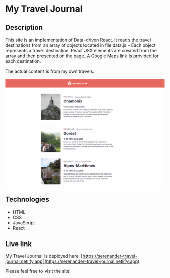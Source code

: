 # My Travel Journal

## Description
This site is an implementation of Data-driven React. It reads the travel destinations from an array of objects located in file data.js - Each object represents a travel destination. React JSX elements are created from the array and then presented on the page. A Google Maps link is provided for each destination.

The actual content is from my own travels.
<br/>
<br/>
<img src="travel-journal.png" alt="Screenshot." width="600px"/>

## Technologies
- HTML
- CSS
- JavaScript
- React

## Live link
My Travel Journal is deployed here:
[https://serenander-travel-journal.netlify.app](https://serenander-travel-journal.netlify.app)

Please feel free to visit the site!

